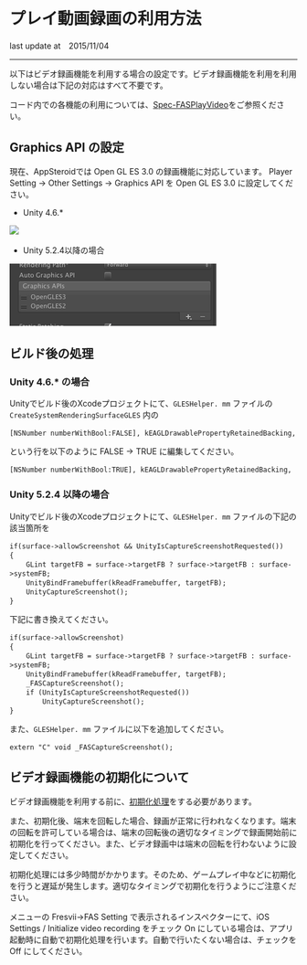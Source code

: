 # プレイ動画録画の利用方法
last update at　2015/11/04

----------
以下はビデオ録画機能を利用する場合の設定です。ビデオ録画機能を利用を利用しない場合は下記の対応はすべて不要です。

コード内での各機能の利用については、[Spec-FASPlayVideo](Specs/Spec-FASPlayVideo.md)をご参照ください。

## Graphics API の設定

現在、AppSteroidでは Open GL ES 3.0 の録画機能に対応しています。
Player Setting -> Other Settings -> Graphics API を Open GL ES 3.0 に設定してください。

- Unity 4.6.*

![](Images/VideoRecordingSetting.png)

- Unity 5.2.4以降の場合

![](Images/VideoRecordingSettingUnity5.png)

## ビルド後の処理

### Unity 4.6.* の場合
Unityでビルド後のXcodeプロジェクトにて、`GLESHelper. mm` ファイルの `CreateSystemRenderingSurfaceGLES` 内の

    [NSNumber numberWithBool:FALSE], kEAGLDrawablePropertyRetainedBacking,

という行を以下のように FALSE -> TRUE に編集してください。

    [NSNumber numberWithBool:TRUE], kEAGLDrawablePropertyRetainedBacking,

### Unity 5.2.4 以降の場合
Unityでビルド後のXcodeプロジェクトにて、`GLESHelper. mm` ファイルの下記の該当箇所を

    if(surface->allowScreenshot && UnityIsCaptureScreenshotRequested())
    {
        GLint targetFB = surface->targetFB ? surface->targetFB : surface->systemFB;
        UnityBindFramebuffer(kReadFramebuffer, targetFB);
        UnityCaptureScreenshot();
    }

下記に書き換えてください。

    if(surface->allowScreenshot)
    {
        GLint targetFB = surface->targetFB ? surface->targetFB : surface->systemFB;
        UnityBindFramebuffer(kReadFramebuffer, targetFB);
        _FASCaptureScreenshot();
        if (UnityIsCaptureScreenshotRequested())
            UnityCaptureScreenshot();
    }

また、`GLESHelper. mm` ファイルに以下を追加してください。

    extern "C" void _FASCaptureScreenshot();

## ビデオ録画機能の初期化について
ビデオ録画機能を利用する前に、[初期化処理](Specs/Spec-FASPlayVideo.md#FASPlayVideo.InitializeRecording)をする必要があります。

また、初期化後、端末を回転した場合、録画が正常に行われなくなります。端末の回転を許可している場合は、端末の回転後の適切なタイミングで録画開始前に初期化を行ってください。また、ビデオ録画中は端末の回転を行わないように設定してください。

初期化処理には多少時間がかかります。そのため、ゲームプレイ中などに初期化を行うと遅延が発生します。適切なタイミングで初期化を行うようにご注意ください。

メニューの Fresvii->FAS Setting で表示されるインスペクターにて、iOS Settings / Initialize video recording をチェック On にしている場合は、アプリ起動時に自動で初期化処理を行います。自動で行いたくない場合は、チェックを Off にしてください。
